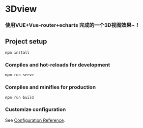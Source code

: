 # 3Dview
### 使用VUE+Vue-router+echarts 完成的一个3D视图效果~！

## Project setup

```
npm install
```

### Compiles and hot-reloads for development

```
npm run serve
```

### Compiles and minifies for production

```
npm run build
```

### Customize configuration

See [Configuration Reference](https://cli.vuejs.org/config/).